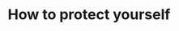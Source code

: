 ---
banner:
  content: 'You can set this component to ''display: true'' to show a banner at the
    top of the page.'
  display: false
  heading: This is a place to place urgent information
layout: category
name: protect-yourself
owner: CDC
questions:
- how-can-i-protect-myself
- does-cdc-recommend-masks
- what-is-contact-tracing
- how-do-i-prepare-for-hurricane-season-during-covid19
- if-i-need-to-evacuate-my-home-during-the-covid19-pandemic
- what-do-i-do-if-exposed-to-covid-19
- when-can-i-be-around-others-after-having-covid-19
- what-should-people-at-higher-risk-of-serious-illness-with-covid-19-do
- do-i-need-to-wear-face-mask
- do-face-shields-protect-from-covid-19
- how-to-keep-myself-safe-when-i-go-grocery-store
- am-i-at-risk-for-covid-19-from-packages-or-products-shipping-from-china
- is-cleaning-alone-effective-against-the-virus
- what-is-routine-cleaning
- is-contact-lens-disinfecting-solution-effective-against-covid-19
- should-contact-lens-wearers-take-extra-precautions
- how-effective-are-alternative-disinfection-methods
- can-disinfectant-sprays-or-wipes-be-used-on-my-skin
- what-to-do-if-exposed-to-contaminated-hand-sanitizer
- what-if-i-get-a-rash-hand-sanitizer
- is-it-okay-to-donate-blood
- is-it-safe-to-get-medical-care-for-other-conditions
- can-i-visit-patient-at-department-of-veterans-affairs-facility
- can-the-public-still-visit-national-forest-recreation-sites
- how-can-i-prepare-for-covid19-at-work
- how-long-do-companies-need-to-close-for-disinfection-after-an-exposure
- ordered-mask-and-not-arrived
redirect_from:
- /retirement-communities/case-in-the-facility/
- /retirement-communities/planning-and-preparedness/
title: How to protect yourself
---